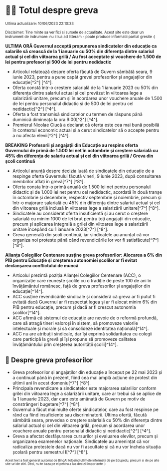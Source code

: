 # 👩‍🏫 Totul despre greva
<sub>Ultima actualizare: 10/06/2023 22:10:33</sub>

<sub>Disclaimer: Tine minte sa verifici si sursele de actualitate. Acest site este doar un instrument de indrumare: nu il lua ad litteram - poate produce informatii partial gresite :)</sub>

**ULTIMA ORĂ Guvernul acceptă propunerea sindicatelor din educație ca salariile să crească de la 1 ianuarie cu 50% din diferența dintre salariul actual și cel din viitoarea grilă / Au fost acceptate și vouchere de 1.500 de lei pentru profesori și 500 de lei pentru nedidactic**

- Articolul relatează despre oferta făcută de Guvern sâmbătă seara, 9 iunie 2023, pentru a pune capăt grevei profesorilor și angajaților din educație[^2^] [^4^].
- Oferta constă într-o creștere salarială de la 1 ianuarie 2023 cu 50% din diferența dintre salariul actual și cel prevăzut în viitoarea lege a salarizării unitare, precum și în acordarea unor vouchere anuale de 1.500 de lei pentru personalul didactic și de 500 de lei pentru cel nedidactic[^2^] [^4^].
- Oferta a fost transmisă sindicatelor cu termen de răspuns până duminică dimineața la ora 9:00[^2^] [^4^].
- Premierul Nicolae Ciucă a declarat că oferta este cea mai bună posibilă în contextul economic actual și a cerut sindicatelor să o accepte pentru a nu afecta elevii[^2^] [^4^].

**BREAKING Profesorii și angajații din Educație au respins oferta Guvernului de primă de 1.500 lei net în octombrie și creștere salarială cu 45% din diferența de salariu actual și cel din viitoarea grilă / Greva din școli continuă**

- Articolul anunță despre decizia luată de sindicatele din educație de a respinge oferta Guvernului făcută vineri, 9 iunie 2023, după consultarea membrilor aflați în grevă[^7^] [^8^].
- Oferta consta într-o primă anuală de 1.500 lei net pentru personalul didactic și de 1.000 lei net pentru cel nedidactic, acordată în două tranșe în octombrie și decembrie, respectiv septembrie și noiembrie, precum și într-o majorare salarială cu 45% din diferența dintre salariul actual și cel din viitoarea grilă inclusă în viitoarea lege a salarizării unitare[^7^] [^8^].
- Sindicatele au considerat oferta insuficientă și au cerut o creștere salarială cu minim 1000 de lei brut pentru toți angajații din educație, precum și aplicarea integrală a grilei din viitoarea lege a salarizării unitare începând cu 1 ianuarie 2023[^7^] [^8^].
- Greva generală din școli continuă, iar sindicatele au anunțat că vor organiza noi proteste până când revendicările lor vor fi satisfăcute[^7^] [^8^].

**Alianța Colegiilor Centenare susține greva profesorilor: Alocarea a 6% din PIB pentru Educație și creșterea autonomiei școlilor ar fi evitat declanșarea conflictului de muncă**

- Articolul prezintă poziția Alianței Colegiilor Centenare (ACC), o organizație care reunește școlile cu o tradiție de peste 100 de ani în învățământul românesc, față de greva profesorilor și angajaților din educație[^14^].
- ACC susține revendicările sindicale și consideră că greva ar fi putut fi evitată dacă Guvernul ar fi respectat legea și ar fi alocat minim 6% din PIB pentru educație, precum și dacă ar fi crescut autonomia școlilor[^14^].
- ACC afirmă că sistemul de educație are nevoie de o reformă profundă, care să atragă tineri valoroși în sistem, să promoveze valorile intelectuale și morale și să consolideze identitatea națională[^14^].
- ACC nu are atribuții sindicale, dar își exprimă solidaritatea cu colegii care participă la grevă și își propune să promoveze calitatea învățământului prin creșterea autorității școlii[^14^].

## 🏫 Despre greva profesorilor

- Greva profesorilor și angajaților din educație a început pe 22 mai 2023 și a continuat până în prezent, fiind cea mai amplă acțiune de protest din ultimii ani în acest domeniu[^7^] [^8^].
- Principala revendicare a sindicatelor este majorarea salariilor conform grilei din viitoarea lege a salarizării unitare, care ar trebui să se aplice de la 1 ianuarie 2023, dar care este amânată de Guvern pe motiv de constrângeri bugetare[^7^] [^8^].
- Guvernul a făcut mai multe oferte sindicatelor, care au fost respinse pe rând ca fiind insuficiente sau discriminatorii. Ultima ofertă, făcută sâmbătă seara, prevedea o creștere salarială cu 50% din diferența dintre salariul actual și cel din viitoarea grilă, precum și acordarea unor vouchere anuale pentru personalul didactic și nedidactic[^2^] [^4^].
- Greva a afectat desfășurarea cursurilor și evaluarea elevilor, precum și organizarea examenelor naționale. Sindicatele au amenințat că vor radicaliza protestele dacă nu vor fi ascultate și că nu vor încheia situația școlară pentru semestrul I[^7^] [^8^].


<sub><sub>Acest text a fost generat automat de BingAI folosind ultimele informatii de pe Edupedu, precum si de pe alte site-uri de stiri. Deci, nu te baza pe el pentru a lua decizii importante :)</sub></sub>